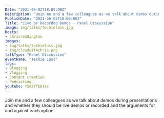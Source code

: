 ```yaml
---
Date: "2021-06-02T18:00:00Z"
Description: "Join me and a few colleagues as we talk about demos during presentations and whether they should be live demos or recorded and the arguments for and against each option."
PublishDate: "2021-06-02T18:00:00Z"
Title: "Live or Recorded Demos - Panel Discussion"
image: img/talks/techielass.jpg
hosts:
- chrisreddington
images:
- img/talks/techielass.jpg
- img/cloudwithchris.png
talkType: "Panel Discussion"
eventName: "Techie Lass"
tags:
- Blogging
- Vlogging
- Content Creation
- Podcasting
youtube: Y5m3YfEO1ks
---
```

Join me and a few colleagues as we talk about demos during presentations and whether they should be live demos or recorded and the arguments for and against each option.